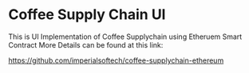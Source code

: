 # Coffee Supply Chain UI

This is UI Implementation of Coffee Supplychain using Etheruem Smart Contract
More Details can be found at this link: 

https://github.com/imperialsoftech/coffee-supplychain-ethereum
